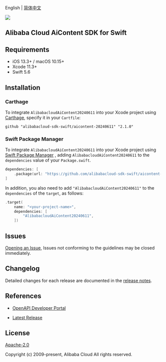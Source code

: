English | [简体中文](README-CN.md)

![](https://aliyunsdk-pages.alicdn.com/icons/AlibabaCloud.svg)

## Alibaba Cloud AiContent SDK for Swift

## Requirements

- iOS 13.3+ / macOS 10.15+
- Xcode 11.3+
- Swift 5.6

## Installation

### Carthage

To integrate `AlibabacloudAiContent20240611` into your Xcode project using [Carthage](https://github.com/Carthage/Carthage), specify it in your `Cartfile`:

```ogdl
github "alibabacloud-sdk-swift/aicontent-20240611" "2.1.0"
```

### Swift Package Manager

To integrate `AlibabacloudAiContent20240611` into your Xcode project using [Swift Package Manager](https://swift.org/package-manager/) , adding `AlibabacloudAiContent20240611` to the `dependencies` value of your `Package.swift`.

```swift
dependencies: [
    .package(url: "https://github.com/alibabacloud-sdk-swift/aicontent-20240611.git", from: "2.1.0")
]
```

In addition, you also need to add `"AlibabacloudAiContent20240611"` to the `dependencies` of the `target`, as follows:

```swift
.target(
    name: "<your-project-name>",
    dependencies: [
        "AlibabacloudAiContent20240611",
    ])
```

## Issues

[Opening an Issue](https://github.com/alibabacloud-sdk-swift/aicontent-20240611/issues/new), Issues not conforming to the guidelines may be closed immediately.

## Changelog

Detailed changes for each release are documented in the [release notes](./ChangeLog.txt).

## References

* [OpenAPI Developer Portal](https://next.api.alibabacloud.com/home)
- [Latest Release](https://github.com/alibabacloud-sdk-swift/aicontent-20240611)

## License

[Apache-2.0](http://www.apache.org/licenses/LICENSE-2.0)

Copyright (c) 2009-present, Alibaba Cloud All rights reserved.
